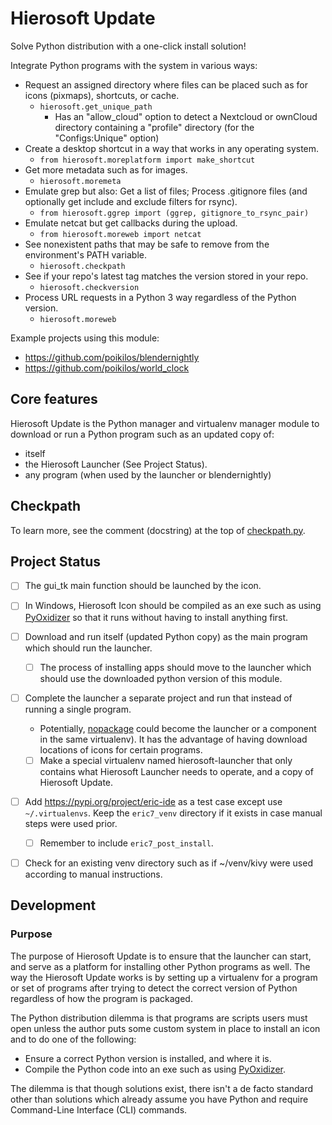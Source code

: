 # Hierosoft Update

Solve Python distribution with a one-click install solution!

Integrate Python programs with the system in various ways:
- Request an assigned directory where files can be placed such as for
  icons (pixmaps), shortcuts, or cache.
  - `hierosoft.get_unique_path`
    - Has an "allow_cloud" option to detect a Nextcloud or ownCloud
      directory containing a "profile" directory (for the
      "Configs:Unique" option)
- Create a desktop shortcut in a way that works in any operating system.
  - `from hierosoft.moreplatform import make_shortcut`
- Get more metadata such as for images.
  - `hierosoft.moremeta`
- Emulate grep but also: Get a list of files; Process .gitignore files (and optionally get include and exclude filters for rsync).
  - `from hierosoft.ggrep import (ggrep, gitignore_to_rsync_pair)`
- Emulate netcat but get callbacks during the upload.
  - `from hierosoft.moreweb import netcat`
- See nonexistent paths that may be safe to remove from the
  environment's PATH variable.
  - `hierosoft.checkpath`
- See if your repo's latest tag matches the version stored in your repo.
  - `hierosoft.checkversion`
- Process URL requests in a Python 3 way regardless of the Python
  version.
  - `hierosoft.moreweb`

Example projects using this module:
- <https://github.com/poikilos/blendernightly>
- <https://github.com/poikilos/world_clock>


## Core features
Hierosoft Update is the Python manager and virtualenv manager module
to download or run a Python program such as an updated copy of:
- itself
- the Hierosoft Launcher (See Project Status).
- any program (when used by the launcher or blendernightly)

## Checkpath
To learn more, see the comment (docstring) at the top of [checkpath.py](hierosoft/checkpath.py).

## Project Status
- [ ] The gui_tk main function should be launched by the icon.
- [ ] In Windows, Hierosoft Icon should be compiled as an exe such as
  using
  [PyOxidizer](https://www.techrepublic.com/article/python-programming-language-pyoxidizer-tackles-existential-threat-posed-by-app-distribution-problem/)
  so that it runs without having to install anything first.
- [ ] Download and run itself (updated Python copy) as the
  main program which should run the launcher.
  - [ ] The process of installing apps should move to the launcher which
    should use the downloaded python version of this module.
- [ ] Complete the launcher a separate project and run that instead of
  running a single program.
  - Potentially,
    [nopackage](https://github.com/poikilos/nopackage) could become the
    launcher or a component in the same virtualenv). It has the
    advantage of having download locations of icons for certain
    programs.
  - [ ] Make a special virtualenv named hierosoft-launcher that only
    contains what Hierosoft Launcher needs to operate, and a copy of
    Hierosoft Update.
- [ ] Add <https://pypi.org/project/eric-ide> as a test case except use
  `~/.virtualenvs`. Keep the `eric7_venv` directory if it exists in case
  manual steps were used prior.
  - [ ] Remember to include `eric7_post_install`.
- [ ] Check for an existing venv directory such as if ~/venv/kivy were
  used according to manual instructions.


## Development

### Purpose
The purpose of Hierosoft Update is to ensure that the launcher can start,
and serve as a platform for installing other Python programs as well.
The way the Hierosoft Update works is by setting up a virtualenv for a
program or set of programs after trying to detect the correct version
of Python regardless of how the program is packaged.

The Python distribution dilemma is that programs are scripts users must
open unless the author puts some custom system in place to install an
icon and to do one of the following:
- Ensure a correct Python version is installed, and where it is.
- Compile the Python code into an exe such as using
  [PyOxidizer](https://www.techrepublic.com/article/python-programming-language-pyoxidizer-tackles-existential-threat-posed-by-app-distribution-problem/).

The dilemma is that though solutions exist, there isn't a de facto
standard other than solutions which already assume you have Python and
require Command-Line Interface (CLI) commands.


